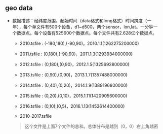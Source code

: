 ## geo data

* 数据描述：经纬度范围，起始时间（data格式和long格式）时间跨度（一年），每个单文件有500个设备，d1~d500，两个sensor，lon,lat。一分钟一个数据点。每个设备有525600个数据点。每个文件共有2.628亿个数据点。

	* 2010.tsfile  : (-180,180),(-90,90)，2010.1.1(1262275200000)
	* 2011.tsfile  : (0,180),(-90,90)，2011.1.3(1293984000000)
	* 2012.tsfile  : (0,180),(0,90)，2012.1.5(1325692800000)
	* 2013.tsfile  : (0,90),(0,90)，2013.1.7(1357488000000)
	* 2014.tsfile  : (0,40),(0,20)，2014.1.9(1389196800000)
	* 2015.tsfile  : (0,20),(0,10)，2015.1.11(1420905600000)
	* 2016.tsfile  : (0,10),(0,5)，2016.1.13(1452614400000)


	* 2010-2017.tsfile
	> 这个文件是上面7个文件的总和。总体分布是越到（0，0）右上角越密